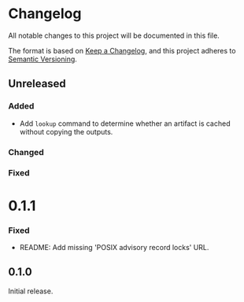 # Changelog

All notable changes to this project will be documented in this file.

The format is based on [Keep a Changelog](https://keepachangelog.com/en/1.0.0/), and this project
adheres to [Semantic Versioning](https://semver.org/spec/v2.0.0.html).


## Unreleased

### Added
- Add `lookup` command to determine whether an artifact is cached without copying the outputs.

### Changed

### Fixed


# 0.1.1

### Fixed
- README: Add missing 'POSIX advisory record locks' URL.


## 0.1.0

Initial release.
